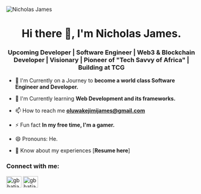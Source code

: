 ![Nicholas James](https://github.com/thejamesnick/thejamesnick/assets/86798183/164d8c7a-91d7-4b96-bbb8-e00c2edfb977)
<h1 align="center">Hi there 👋, I'm Nicholas James.</h1>

<h3 align="center"> Upcoming Developer | Software Engineer | Web3 & Blockchain Developer | Visionary | Pioneer of "Tech Savvy of Africa" | Building at TCG </h3>


- 🔭 I'm Currently on a Journey to **become a world class Software Engineer and Developer.**
  
- 🌱 I'm Currently learning **Web Development and its frameworks.**

- 📫 How to reach me **oluwakejimijames@gmail.com**
  
- ⚡ Fun fact **In my free time, I'm a gamer.**
  
- 😄 Pronouns: He.
  
- 📄 Know about my experiences [**Resume here**]

<h3 align="left">Connect with me:</h3>
<p align="left">
<a href="https://twitter.com/notnicksol" target="blank"><img align="center" src="https://cdn.jsdelivr.net/npm/simple-icons@3.0.1/icons/twitter.svg" alt="gbhatia30" height="30" width="40" /></a>
<a href="https://www.linkedin.com/in/thejamesnick/" target="blank"><img align="center" src="https://cdn.jsdelivr.net/npm/simple-icons@3.0.1/icons/linkedin.svg" alt="gbhatia30" height="30" width="40" /></a>
</p>
